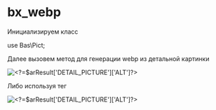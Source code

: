 # bx_webp

Инициализируем класс

use Bas\Pict;

Далее вызовем метод для генерации webp из детальной картинки

<img src="<?=Pict::getResizeWebpSrc($arResult['DETAIL_PICTURE'], 500, 500)?>" alt="<?=$arResult['DETAIL_PICTURE']['ALT']?>" height="<?=Pict::getLastHeight()?>" width="<?=Pict::getLastWidth()?>">

Либо используя тег <picture>

<picture>
    <source type="image/webp" srcset="<?=Pict::getResizeWebpSrc($arResult['DETAIL_PICTURE'], 500, 500)?>">
    <img src="<?=Pict::getResizeSrc($arResult['DETAIL_PICTURE'], 500, 500)?>" alt="<?=$arResult['DETAIL_PICTURE']['ALT']?>" height="<?=Pict::getLastHeight()?>" width="<?=Pict::getLastWidth()?>">
</picture>

